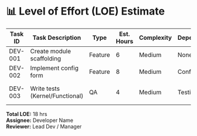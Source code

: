 # 📊 Level of Effort (LOE) Estimate

| Task ID | Task Description | Type | Est. Hours | Complexity | Dependencies | Notes |
|----------|------------------|------|-------------|-------------|---------------|-------|
| DEV-001  | Create module scaffolding | Feature | 6 | Medium | None | Includes info.yml, routing.yml |
| DEV-002  | Implement config form | Feature | 8 | Medium | Config API | Reuse from archive_scheduler |
| DEV-003  | Write tests (Kernel/Functional) | QA | 4 | Medium | Testing API | PHPUnit coverage required |

**Total LOE:** 18 hrs  
**Assignee:** Developer Name  
**Reviewer:** Lead Dev / Manager  
